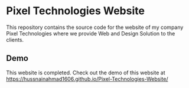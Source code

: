 # Pixel Technologies Website

This repository contains the source code for the website of my company Pixel Technologies where we provide Web and Design Solution to the clients.

## Demo

This website is completed. Check out the demo of this website at https://hussnainahmad1606.github.io/Pixel-Technologies-Website/
